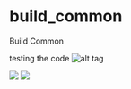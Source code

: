 # build_common
Build Common



testing the code
![alt tag](https://s3.amazonaws.com/jenkins-github-badge/build-common/master/build-failing-red-flat.svg)

<a href='http://engine.rdlund.qliktech.com/job/unified-sense-client-pipeline/job/master/'><img src='https://s3.amazonaws.com/jenkins-github-badge/unified-sense-client-pipeline/master/build-status.svg'></a>
<a href='http://localhost:8080/job/pipeline/'><img src='https://s3.amazonaws.com/jenkins-github-badge/build-common/master/build-failing-red-flat.svg'></a>